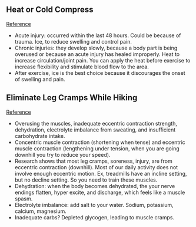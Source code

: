 ## Heat or Cold Compress
[Reference](https://www.marshfieldclinic.org/sports-wrap/ice-or-heat)

- Acute injury: occurred within the last 48 hours. Could be because of trauma. Ice, to reduce swelling and control pain.
- Chronic injuries: they develop slowly, because a body part is being overused or because an acute injury has healed improperly. Heat to increase circulation/joint pain. You can apply the heat before exercise to increase flexibility and stimulate blood flow to the area.
- After exercise, ice is the best choice because it discourages the onset of swelling and pain.

## Eliminate Leg Cramps While Hiking
[Reference](http://blog.outdoorherbivore.com/life/eliminate-leg-cramps-while-hiking/)

- Overusing the muscles, inadequate eccentric contraction strength, dehydration, electrolyte imbalance from sweating, and insufficient carbohydrate intake.
- Concentric muscle contraction (shortening when tense) and eccentric muscle contraction (lengthening under tension, when you are going downhill you try to reduce your speed).
- Research shows that most leg cramps, soreness, injury, are from eccentric contraction (downhill). Most of our daily activity does not involve enough eccentric motion. Ex, treadmills have an incline setting, but no decline setting. So you need to train these muscles.
- Dehydration: when the body becomes dehydrated, the your nerve endings flatten, hyper excite, and discharge, which feels like a muscle spasm.
- Electrolyte imbalance: add salt to your water. Sodium, potassium, calcium, magnesium.
- Inadequate carbs? Depleted glycogen, leading to muscle cramps.
